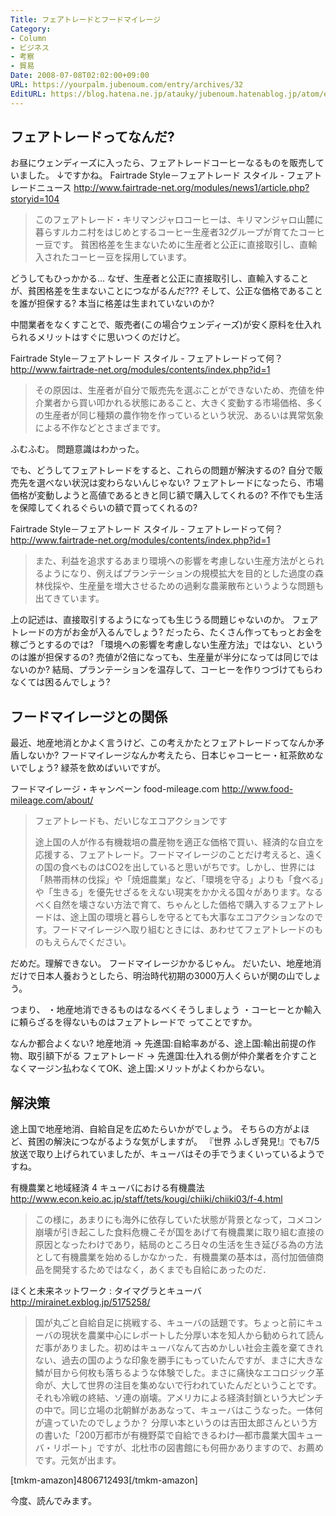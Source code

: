 ```yaml
---
Title: フェアトレードとフードマイレージ
Category:
- Column
- ビジネス
- 考察
- 貿易
Date: 2008-07-08T02:02:00+09:00
URL: https://yourpalm.jubenoum.com/entry/archives/32
EditURL: https://blog.hatena.ne.jp/atauky/jubenoum.hatenablog.jp/atom/entry/6653458415120884110
---
```


<h2>フェアトレードってなんだ?</h2>
お昼にウェンディーズに入ったら、フェアトレードコーヒーなるものを販売していました。
↓ですかね。
Fairtrade Style－フェアトレード スタイル - フェアトレードニュース
<a title="Fairtrade Style－フェアトレード スタイル - フェアトレードニュース" href="http://www.fairtrade-net.org/modules/news1/article.php?storyid=104">http://www.fairtrade-net.org/modules/news1/article.php?storyid=104</a>
<blockquote title="Fairtrade Style－フェアトレード スタイル - フェアトレードニュース" cite="http://www.fairtrade-net.org/modules/news1/article.php?storyid=104">このフェアトレード・キリマンジャロコーヒーは、キリマンジャロ山麓に暮らすルカニ村をはじめとするコーヒー生産者32グループが育てたコーヒー豆です。
貧困格差を生まないために生産者と公正に直接取引し、直輸入されたコーヒー豆を採用しています。</blockquote>
どうしてもひっかかる...
なぜ、生産者と公正に直接取引し、直輸入することが、貧困格差を生まないことにつながるんだ???
そして、公正な価格であることを誰が担保する?
本当に格差は生まれていないのか?

中間業者をなくすことで、販売者(この場合ウェンディーズ)が安く原料を仕入れられるメリットはすぐに思いつくのだけど。

Fairtrade Style－フェアトレード スタイル - フェアトレードって何？
<a title="Fairtrade Style－フェアトレード スタイル - フェアトレードって何？" href="http://www.fairtrade-net.org/modules/contents/index.php?id=1">http://www.fairtrade-net.org/modules/contents/index.php?id=1</a>
<blockquote title="Fairtrade Style－フェアトレード スタイル - フェアトレードって何？" cite="http://www.fairtrade-net.org/modules/contents/index.php?id=1">その原因は、生産者が自分で販売先を選ぶことができないため、売値を仲介業者から買い叩かれる状態にあること、大きく変動する市場価格、多くの生産者が同じ種類の農作物を作っているという状況、あるいは異常気象による不作などとさまざまです。</blockquote>
ふむふむ。
問題意識はわかった。

でも、どうしてフェアトレードをすると、これらの問題が解決するの?
自分で販売先を選べない状況は変わらないんじゃない?
フェアトレードになったら、市場価格が変動しようと高値であるときと同じ額で購入してくれるの?
不作でも生活を保障してくれるぐらいの額で買ってくれるの?

Fairtrade Style－フェアトレード スタイル - フェアトレードって何？
<a title="Fairtrade Style－フェアトレード スタイル - フェアトレードって何？" href="http://www.fairtrade-net.org/modules/contents/index.php?id=1">http://www.fairtrade-net.org/modules/contents/index.php?id=1</a>
<blockquote title="Fairtrade Style－フェアトレード スタイル - フェアトレードって何？" cite="http://www.fairtrade-net.org/modules/contents/index.php?id=1">また、利益を追求するあまり環境への影響を考慮しない生産方法がとられるようになり、例えばプランテーションの規模拡大を目的とした過度の森林伐採や、生産量を増大させるための過剰な農薬散布というような問題も出てきています。</blockquote>
上の記述は、直接取引するようになっても生じうる問題じゃないのか。
フェアトレードの方がお金が入るんでしょう?
だったら、たくさん作ってもっとお金を稼ごうとするのでは?
「環境への影響を考慮しない生産方法」ではない、というのは誰が担保するの?
売値が2倍になっても、生産量が半分になっては同じではないのか?
結局、プランテーションを温存して、コーヒーを作りつづけてもらわなくては困るんでしょう?
<h2>フードマイレージとの関係</h2>
最近、地産地消とかよく言うけど、この考えかたとフェアトレードってなんか矛盾しないか?
フードマイレージなんか考えたら、日本じゃコーヒー・紅茶飲めないでしょう?
緑茶を飲めばいいですが。

フードマイレージ・キャンペーン food-mileage.com
<a title="フードマイレージ・キャンペーン food-mileage.com" href="http://www.food-mileage.com/about/">http://www.food-mileage.com/about/</a>
<blockquote title="フードマイレージ・キャンペーン food-mileage.com" cite="http://www.food-mileage.com/about/">フェアトレードも、だいじなエコアクションです

途上国の人が作る有機栽培の農産物を適正な価格で買い、経済的な自立を応援する、フェアトレード。フードマイレージのことだけ考えると、遠くの国の食べものはCO2を出していると思いがちです。しかし、世界には「熱帯雨林の伐採」や「焼畑農業」など、「環境を守る」よりも「食べる」や「生きる」を優先せざるをえない現実をかかえる国々があります。なるべく自然を壊さない方法で育て、ちゃんとした価格で購入するフェアトレードは、途上国の環境と暮らしを守るとても大事なエコアクションなのです。フードマイレージへ取り組むときには、あわせてフェアトレードのものもえらんでください。</blockquote>
だめだ。理解できない。
フードマイレージかかるじゃん。
だいたい、地産地消だけで日本人養おうとしたら、明治時代初期の3000万人くらいが関の山でしょう。

つまり、
・地産地消できるものはなるべくそうしましょう
・コーヒーとか輸入に頼らざるを得ないものはフェアトレードで
ってことですか。

なんか都合よくない?
地産地消 → 先進国:自給率あがる、途上国:輸出前提の作物、取引額下がる
フェアトレード → 先進国:仕入れる側が仲介業者を介すことなくマージン払わなくてOK、途上国:メリットがよくわからない。
<h2>解決策</h2>
途上国で地産地消、自給自足を広めたらいかがでしょう。
そちらの方がよほど、貧困の解決につながるような気がしますが。
『世界 ふしぎ発見!』でも7/5放送で取り上げられていましたが、キューバはその手でうまくいっているようですね。

有機農業と地域経済 4 キューバにおける有機農法
<a href="http://www.econ.keio.ac.jp/staff/tets/kougi/chiiki/chiiki03/f-4.html">http://www.econ.keio.ac.jp/staff/tets/kougi/chiiki/chiiki03/f-4.html</a>
<blockquote cite="http://www.econ.keio.ac.jp/staff/tets/kougi/chiiki/chiiki03/f-4.html">この様に，あまりにも海外に依存していた状態が背景となって，コメコン崩壊が引き起こした食料危機こそが国をあげて有機農業に取り組む直接の原因となったわけであり，結局のところ日々の生活を生き延びる為の方法として有機農業を始めるしかなかった．有機農業の基本は，高付加価値商品を開発するためではなく，あくまでも自給にあったのだ．</blockquote>
ほくと未来ネットワーク : タイマグラとキューバ
<a title="ほくと未来ネットワーク : タイマグラとキューバ" href="http://mirainet.exblog.jp/5175258/">http://mirainet.exblog.jp/5175258/</a>
<blockquote title="ほくと未来ネットワーク : タイマグラとキューバ" cite="http://mirainet.exblog.jp/5175258/">国が丸ごと自給自足に挑戦する、キューバの話題です。ちょっと前にキューバの現状を農業中心にレポートした分厚い本を知人から勧められて読んだ事がありました。初めはキューバなんて古めかしい社会主義を棄てきれない、過去の国のような印象を勝手にもっていたんですが、まさに大きな鱗が目から何枚も落ちるような体験でした。まさに痛快なエコロジック革命が、大して世界の注目を集めないで行われていたんだということです。それも冷戦の終結、ソ連の崩壊。アメリカによる経済封鎖という大ピンチの中で。同じ立場の北朝鮮がああなって、キューバはこうなった。一体何が違っていたのでしょうか？
分厚い本というのは吉田太郎さんという方の書いた「200万都市が有機野菜で自給できるわけ—都市農業大国キューバ・リポート」ですが、北杜市の図書館にも何冊かありますので、お薦めです。元気が出ます。</blockquote>

[tmkm-amazon]4806712493[/tmkm-amazon]

今度、読んでみます。

